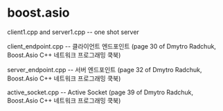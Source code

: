 # boost.asio

client1.cpp and server1.cpp -- one shot server

client_endpoint.cpp -- 클라이언트 엔드포인트 (page 30 of Dmytro Radchuk, Boost.Asio C++ 네트워크 프로그래밍 쿡북)

server_endpoint.cpp -- 서버 엔드포인트 (page 32 of Dmytro Radchuk, Boost.Asio C++ 네트워크 프로그래밍 쿡북)

active_socket.cpp -- Active Socket (page 39 of Dmytro Radchuk, Boost.Asio C++ 네트워크 프로그래밍 쿡북)
